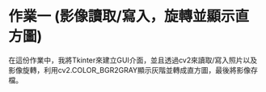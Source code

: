 # 作業一 (影像讀取/寫入，旋轉並顯示直方圖)

在這份作業中，我將Tkinter來建立GUI介面，並且透過cv2來讀取/寫入照片以及影像旋轉，利用cv2.COLOR_BGR2GRAY顯示灰階並轉成直方圖，最後將影像存檔。





